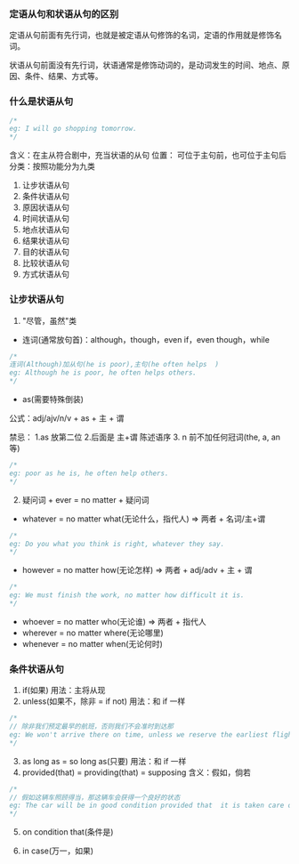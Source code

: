 ### 定语从句和状语从句的区别

定语从句前面有先行词，也就是被定语从句修饰的名词，定语的作用就是修饰名词。

状语从句前面没有先行词，状语通常是修饰动词的，是动词发生的时间、地点、原因、条件、结果、方式等。

### 什么是状语从句

```js
/*
eg: I will go shopping tomorrow.
*/
```

含义：在主从符合剧中，充当状语的从句
位置： 可位于主句前，也可位于主句后
分类：按照功能分为九类

1. 让步状语从句
2. 条件状语从句
3. 原因状语从句
4. 时间状语从句
5. 地点状语从句
6. 结果状语从句
7. 目的状语从句
8. 比较状语从句
9. 方式状语从句

### 让步状语从句

1. "尽管，虽然"类

- 连词(通常放句首)：although，though，even if，even though，while

```js
/*
连词(Although)加从句(he is poor),主句(he often helps  )
eg: Although he is poor, he often helps others.
*/
```

- as(需要特殊倒装)

公式：adj/ajv/n/v + as + 主 + 谓

禁忌： 1.as 放第二位 2.后面是 主+谓 陈述语序 3. n 前不加任何冠词(the, a, an 等)

```js
/*
eg: poor as he is, he often help others.
*/
```

2. 疑问词 + ever = no matter + 疑问词

- whatever = no matter what(无论什么，指代人) => 两者 + 名词/主+谓

```js
/*
eg: Do you what you think is right, whatever they say. 
*/
```

- however = no matter how(无论怎样) => 两者 + adj/adv + 主 + 谓

```js
/*
eg: We must finish the work, no matter how difficult it is.
*/
```

- whoever = no matter who(无论谁) => 两者 + 指代人
- wherever = no matter where(无论哪里)
- whenever = no matter when(无论何时)

### 条件状语从句

1. if(如果)
   用法：主将从现
2. unless(如果不，除非 = if not)
   用法：和 if 一样

```js
/*
// 除非我们预定最早的航班，否则我们不会准时到达那
eg: We won't arrive there on time, unless we reserve the earliest flight.
*/
```

3. as long as = so long as(只要)
   用法：和 if 一样
4. provided(that) = providing(that) = supposing
   含义：假如，倘若

```js
/*
// 假如这辆车照顾得当，那这辆车会获得一个良好的状态
eg: The car will be in good condition provided that  it is taken care of carefully.
*/
```

5. on condition that(条件是)

6. in case(万一，如果)
